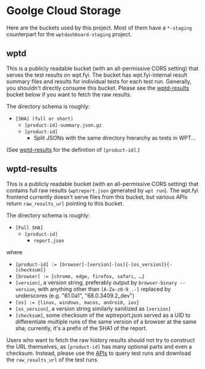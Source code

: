 # Goolge Cloud Storage

Here are the buckets used by this project. Most of them have a `*-staging`
counterpart for the `wptdashboard-staging` project.

## wptd

This is a publicly readable bucket (with an all-permissive CORS setting) that
serves the test results on wpt.fyi. The bucket has wpt.fyi-internal result
summary files and results for individual tests for each test run. Generally, you
shouldn't directly consume this bucket. Please see the
[wptd-results](#wptdresults) bucket below if you want to fetch the raw results.

The directory schema is roughly:

* `[SHA] (full or short)`
    * `[product-id]-summary.json.gz`
    * `[product-id]`
        * Split JSONs with the same directory hierarchy as tests in WPT...

(See [wptd-results](#wptdresults) for the definition of `[product-id]`.)

## wptd-results

This is a publicly readable bucket (with an all-permissive CORS setting) that
contains full raw results (`wptreport.json` generated by `wpt run`). The wpt.fyi
frontend currently doesn't serve files from this bucket, but various APIs
return `raw_results_url` pointing to this bucket.

The directory schema is roughly:

* `[Full SHA]`
    * `[product-id]`
        * `report.json`

where
* `[product-id] := [browser]-[version]-[os]{-[os_version]}{-[checksum]}`
* `[browser] := {chrome, edge, firefox, safari, …}`
* `[version]`, a version string, preferably output by `browser-binary --version`,
   with anything other than `[A-Za-z0-9_.-]` replaced by underscores (e.g.
   "61.0a1", "68.0.3409.2_dev")
* `[os] := {linux, windows, macos, android, ios}`
* `[os_version]`, a version string similarly sanitized as `[version]`
* `[checksum]`, some checksum of the wptreport.json served as a UID to
   differentiate multiple runs of the same version of a browser at the same sha;
   currently, it's a prefix of the SHA1 of the report.

Users who want to fetch the raw history results should not try to construct the
URL themselves, as `[product-id]` has many optional parts and even a checksum.
Instead, please use the [APIs](../api/README.md) to query test runs and download
the `raw_results_url` of the test runs.
